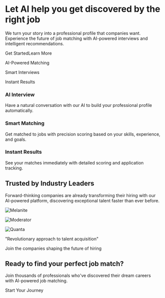 # Let AI help you get discovered by the right job

We turn your story into a professional profile that companies want. Experience the future of job matching with AI-powered interviews and intelligent recommendations.

Get StartedLearn More

AI-Powered Matching

Smart Interviews

Instant Results

### AI Interview

Have a natural conversation with our AI to build your professional profile automatically.

### Smart Matching

Get matched to jobs with precision scoring based on your skills, experience, and goals.

### Instant Results

See your matches immediately with detailed scoring and application tracking.

## Trusted by Industry Leaders

Forward-thinking companies are already transforming their hiring with our AI-powered platform, discovering exceptional talent faster than ever before.

![Melanite](<Base64-Image-Removed>)

![Moderator](https://e2ef7544-144c-40d1-97cb-4177a1579173.picard.prod.repl.run/assets/image_1752003560205-DBE6JSzb.png)

![Quanta](https://e2ef7544-144c-40d1-97cb-4177a1579173.picard.prod.repl.run/assets/image_1752003568386-iYysb8RA.png)

"Revolutionary approach to talent acquisition"

Join the companies shaping the future of hiring

## Ready to find your perfect job match?

Join thousands of professionals who've discovered their dream careers with AI-powered job matching.

Start Your Journey